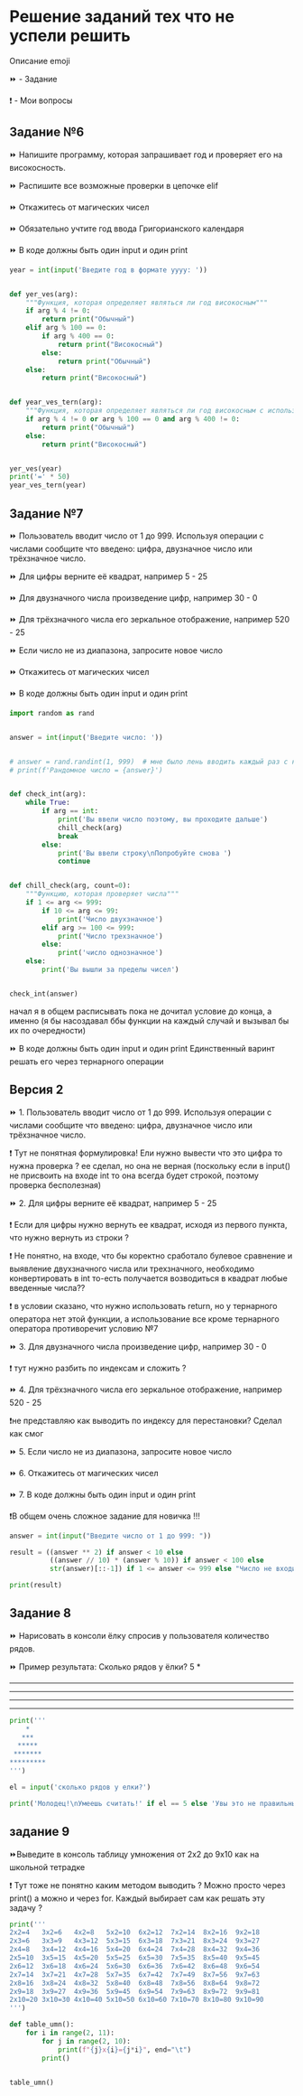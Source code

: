 # Решение заданий тех что не успели решить

Описание emoji 

⏩ - Задание 

❗ - Мои вопросы
## Задание №6
 ⏩ Напишите программу, которая запрашивает год и проверяет его на високосность.

 ⏩ Распишите все возможные проверки в цепочке elif

 ⏩ Откажитесь от магических чисел

 ⏩ Обязательно учтите год ввода Григорианского календаря

 ⏩ В коде должны быть один input и один print
```python
year = int(input('Введите год в формате yyyy: '))


def yer_ves(arg):
    """Функция, которая определяет являться ли год високосным"""
    if arg % 4 != 0:
        return print("Обычный")
    elif arg % 100 == 0:
        if arg % 400 == 0:
            return print("Високосный")
        else:
            return print("Обычный")
    else:
        return print("Високосный")


def year_ves_tern(arg):
    """Функция, которая определяет являться ли год високосным с использованием тернальника"""
    if arg % 4 != 0 or arg % 100 == 0 and arg % 400 != 0:
        return print("Обычный")
    else:
        return print("Високосный")


yer_ves(year)
print('=' * 50)
year_ves_tern(year)
```

## Задание №7


 ⏩ Пользователь вводит число от 1 до 999. Используя операции с числами сообщите что введено: цифра,
 двузначное число или трёхзначное число.

 ⏩ Для цифры верните её квадрат, например 5 - 25

 ⏩ Для двузначного числа произведение цифр, например 30 - 0

 ⏩ Для трёхзначного числа его зеркальное отображение, например 520 - 25

 ⏩ Если число не из диапазона, запросите новое число

 ⏩ Откажитесь от магических чисел

 ⏩ В коде должны быть один input и один print

```python
import random as rand


answer = int(input('Введите число: '))


# answer = rand.randint(1, 999)  # мне было лень вводить каждый раз с клавиатуры поэтому ткт блок рандома
# print(f'Рандомное число = {answer}')


def check_int(arg):
    while True:
        if arg == int:
            print('Вы ввели число поэтому, вы проходите дальше')
            chill_check(arg)
            break
        else:
            print('Вы ввели строку\nПопробуйте снова ')
            continue


def chill_check(arg, count=0):
    """Функцию, которая проверяет числа"""
    if 1 <= arg <= 999:
        if 10 <= arg <= 99:
            print('Число двухзначное')
        elif arg >= 100 <= 999:
            print('Число трехзначное')
        else:
            print('число однозначное')
    else:
        print('Вы вышли за пределы чисел')


check_int(answer)
```

начал я в общем расписывать пока не дочитал условие до конца, а именно
(я бы насоздавал ббы функции на каждый случай и вызывал бы их по очередности)

⏩ В коде должны быть один input и один print
Единственный варинт решать его через тернарного операции

## Версия 2
⏩ 1. Пользователь вводит число от 1 до 999. Используя операции с числами сообщите что введено: цифра,
двузначное число или трёхзначное число.

❗ Тут не понятная формулировка! Ели нужно вывести что это цифра то нужна проверка ?  ее сделал, но она не верная
(поскольку если в input() не присвоить на входе int то она всегда будет строкой, поэтому проверка бесполезная)

⏩ 2. Для цифры верните её квадрат, например 5 - 25

 ❗ Если для цифры нужно вернуть ее квадрат, исходя из первого пункта, что нужно вернуть из строки ? 

 ❗ Не понятно, на входе, что бы коректно сработало булевое сравнение и выявление двухзначного числа или трехзначного,
необходимо конвертировать в int то-есть получается возводиться в квадрат любые введенные числа??

 ❗ в условии сказано, что нужно использовать return, но у тернарного оператора нет этой функции, а использование все кроме тернарного оператора противоречит условию №7

⏩ 3. Для двузначного числа произведение цифр, например 30 - 0

 ❗ тут нужно разбить по индексам и сложить ?

 ⏩ 4. Для трёхзначного числа его зеркальное отображение, например 520 - 25

 ❗не представляю как выводить по индексу для перестановки? Сделал как смог

 ⏩ 5. Если число не из диапазона, запросите новое число

 ⏩ 6. Откажитесь от магических чисел

 ⏩ 7. В коде должны быть один input и один print

 ❗В общем очень сложное задание для новичка !!!
```python
answer = int(input("Введите число от 1 до 999: "))

result = ((answer ** 2) if answer < 10 else
          ((answer // 10) * (answer % 10)) if answer < 100 else
          str(answer)[::-1]) if 1 <= answer <= 999 else "Число не входит в диапазон от 1 до 999"

print(result)
```

## Задание 8
⏩ Нарисовать в консоли ёлку спросив у пользователя количество рядов.

⏩ Пример результата:
 Сколько рядов у ёлки? 5
    *
   ***
  *****
 *******
*********

```python
print('''
    *
   ***
  *****
 *******
*********
''')

el = input('сколько рядов у елки?')

print('Молодец!\nУмеешь считать!' if el == 5 else 'Увы это не правильный ответ!')

```

## задание 9 

⏩Выведите в консоль таблицу умножения от 2х2 до 9х10 как на школьной тетрадке

❗ Тут тоже не понятно каким методом выводить ? Можно просто через print() а можно и через for.
Каждый выбирает сам как решать эту задачу ?

```python
print('''
2x2=4	3x2=6	4x2=8	5x2=10	6x2=12	7x2=14	8x2=16	9x2=18	
2x3=6	3x3=9	4x3=12	5x3=15	6x3=18	7x3=21	8x3=24	9x3=27	
2x4=8	3x4=12	4x4=16	5x4=20	6x4=24	7x4=28	8x4=32	9x4=36	
2x5=10	3x5=15	4x5=20	5x5=25	6x5=30	7x5=35	8x5=40	9x5=45	
2x6=12	3x6=18	4x6=24	5x6=30	6x6=36	7x6=42	8x6=48	9x6=54	
2x7=14	3x7=21	4x7=28	5x7=35	6x7=42	7x7=49	8x7=56	9x7=63	
2x8=16	3x8=24	4x8=32	5x8=40	6x8=48	7x8=56	8x8=64	9x8=72	
2x9=18	3x9=27	4x9=36	5x9=45	6x9=54	7x9=63	8x9=72	9x9=81	
2x10=20	3x10=30	4x10=40	5x10=50	6x10=60	7x10=70	8x10=80	9x10=90
''')

def table_umn():
    for i in range(2, 11):
        for j in range(2, 10):
            print(f"{j}x{i}={j*i}", end="\t")
        print()


table_umn()
```